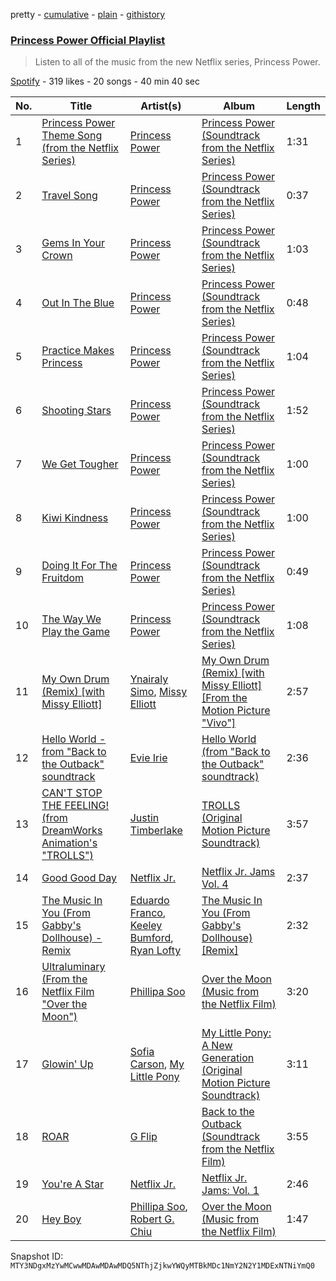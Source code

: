 pretty - [cumulative](/playlists/cumulative/37i9dQZF1DWWkukBI0VSzg.md) - [plain](/playlists/plain/37i9dQZF1DWWkukBI0VSzg) - [githistory](https://github.githistory.xyz/mackorone/spotify-playlist-archive/blob/main/playlists/plain/37i9dQZF1DWWkukBI0VSzg)

### [Princess Power Official Playlist](https://open.spotify.com/playlist/37i9dQZF1DWWkukBI0VSzg)

> Listen to all of the music from the new Netflix series, Princess Power.

[Spotify](https://open.spotify.com/user/spotify) - 319 likes - 20 songs - 40 min 40 sec

| No. | Title | Artist(s) | Album | Length |
|---|---|---|---|---|
| 1 | [Princess Power Theme Song \(from the Netflix Series\)](https://open.spotify.com/track/4DN9DvOpgOZqqVrbN7xyHj) | [Princess Power](https://open.spotify.com/artist/48rvn0SQ8YkKH1wcjggkVr) | [Princess Power \(Soundtrack from the Netflix Series\)](https://open.spotify.com/album/59fMnCGgSefKqvCVhPytzI) | 1:31 |
| 2 | [Travel Song](https://open.spotify.com/track/6HXUZfnuO4pc437mgc55Y4) | [Princess Power](https://open.spotify.com/artist/48rvn0SQ8YkKH1wcjggkVr) | [Princess Power \(Soundtrack from the Netflix Series\)](https://open.spotify.com/album/59fMnCGgSefKqvCVhPytzI) | 0:37 |
| 3 | [Gems In Your Crown](https://open.spotify.com/track/2XoZDFwGH272GhoJ4b427M) | [Princess Power](https://open.spotify.com/artist/48rvn0SQ8YkKH1wcjggkVr) | [Princess Power \(Soundtrack from the Netflix Series\)](https://open.spotify.com/album/59fMnCGgSefKqvCVhPytzI) | 1:03 |
| 4 | [Out In The Blue](https://open.spotify.com/track/6SHNE4NO63JJRmkWn14iW6) | [Princess Power](https://open.spotify.com/artist/48rvn0SQ8YkKH1wcjggkVr) | [Princess Power \(Soundtrack from the Netflix Series\)](https://open.spotify.com/album/59fMnCGgSefKqvCVhPytzI) | 0:48 |
| 5 | [Practice Makes Princess](https://open.spotify.com/track/6l2WsW8CedX2FukRm6BIqv) | [Princess Power](https://open.spotify.com/artist/48rvn0SQ8YkKH1wcjggkVr) | [Princess Power \(Soundtrack from the Netflix Series\)](https://open.spotify.com/album/59fMnCGgSefKqvCVhPytzI) | 1:04 |
| 6 | [Shooting Stars](https://open.spotify.com/track/1YdkexIZCiYW8QIjTWwzCA) | [Princess Power](https://open.spotify.com/artist/48rvn0SQ8YkKH1wcjggkVr) | [Princess Power \(Soundtrack from the Netflix Series\)](https://open.spotify.com/album/59fMnCGgSefKqvCVhPytzI) | 1:52 |
| 7 | [We Get Tougher](https://open.spotify.com/track/0l9vck36eDquz37kNw8Qn6) | [Princess Power](https://open.spotify.com/artist/48rvn0SQ8YkKH1wcjggkVr) | [Princess Power \(Soundtrack from the Netflix Series\)](https://open.spotify.com/album/59fMnCGgSefKqvCVhPytzI) | 1:00 |
| 8 | [Kiwi Kindness](https://open.spotify.com/track/6kiJp9Pj2jkda3KztYecUr) | [Princess Power](https://open.spotify.com/artist/48rvn0SQ8YkKH1wcjggkVr) | [Princess Power \(Soundtrack from the Netflix Series\)](https://open.spotify.com/album/59fMnCGgSefKqvCVhPytzI) | 1:00 |
| 9 | [Doing It For The Fruitdom](https://open.spotify.com/track/0RCxmTo5XKXCoFk9d0JxVN) | [Princess Power](https://open.spotify.com/artist/48rvn0SQ8YkKH1wcjggkVr) | [Princess Power \(Soundtrack from the Netflix Series\)](https://open.spotify.com/album/59fMnCGgSefKqvCVhPytzI) | 0:49 |
| 10 | [The Way We Play the Game](https://open.spotify.com/track/08ztZIwePXhodm2xjuSWYC) | [Princess Power](https://open.spotify.com/artist/48rvn0SQ8YkKH1wcjggkVr) | [Princess Power \(Soundtrack from the Netflix Series\)](https://open.spotify.com/album/59fMnCGgSefKqvCVhPytzI) | 1:08 |
| 11 | [My Own Drum \(Remix\) \[with Missy Elliott\]](https://open.spotify.com/track/3btsAwBdn0ndjBiVrOlvfH) | [Ynairaly Simo](https://open.spotify.com/artist/6aad6OBNeoM24jAZus4LkV), [Missy Elliott](https://open.spotify.com/artist/2wIVse2owClT7go1WT98tk) | [My Own Drum \(Remix\) \[with Missy Elliott\] \[From the Motion Picture "Vivo"\]](https://open.spotify.com/album/0cE3AvMiwhxzxzITp1AkZv) | 2:57 |
| 12 | [Hello World \- from "Back to the Outback" soundtrack](https://open.spotify.com/track/3O4FgcbCzg3Wm7Pg0ezMzM) | [Evie Irie](https://open.spotify.com/artist/2ReivzVeWl6GawKNyVTLmK) | [Hello World \(from "Back to the Outback" soundtrack\)](https://open.spotify.com/album/7obvzZVywrczcOAnSaOS91) | 2:36 |
| 13 | [CAN'T STOP THE FEELING! \(from DreamWorks Animation's "TROLLS"\)](https://open.spotify.com/track/1WkMMavIMc4JZ8cfMmxHkI) | [Justin Timberlake](https://open.spotify.com/artist/31TPClRtHm23RisEBtV3X7) | [TROLLS \(Original Motion Picture Soundtrack\)](https://open.spotify.com/album/65ayND23IInUPHJKsaAqe7) | 3:57 |
| 14 | [Good Good Day](https://open.spotify.com/track/7GBJRh3VuuahAsusXIopQ7) | [Netflix Jr.](https://open.spotify.com/artist/4t8n2EG6curdyUrZynupmH) | [Netflix Jr\. Jams Vol\. 4](https://open.spotify.com/album/6HNhpLhni1sQwajwDBT0RT) | 2:37 |
| 15 | [The Music In You \(From Gabby's Dollhouse\) \- Remix](https://open.spotify.com/track/6NXLmQ3xWX3ec9uZy3copR) | [Eduardo Franco](https://open.spotify.com/artist/1PpNXrIz5vq9XtTkTZN6gN), [Keeley Bumford](https://open.spotify.com/artist/6KnAsHX2TGxxtrh5O7HC8Y), [Ryan Lofty](https://open.spotify.com/artist/4EPGVr8y6IFkQcOWslDm8L) | [The Music In You \(From Gabby's Dollhouse\) \[Remix\]](https://open.spotify.com/album/2GehjmYFU1FG1FYNKWj0ag) | 2:32 |
| 16 | [Ultraluminary \(From the Netflix Film "Over the Moon"\)](https://open.spotify.com/track/5Yx7Cl7QZx80fx3hvESVB2) | [Phillipa Soo](https://open.spotify.com/artist/2OEGI2wrCVmvavKEOMlccy) | [Over the Moon \(Music from the Netflix Film\)](https://open.spotify.com/album/3Bx1Oe2Umw0n4tNbIpO1aD) | 3:20 |
| 17 | [Glowin' Up](https://open.spotify.com/track/0lvWi6SqiMMACAYK8ldqnU) | [Sofia Carson](https://open.spotify.com/artist/7bp2lSdh12wcA8LyB1srfJ), [My Little Pony](https://open.spotify.com/artist/5mM9eNte0aWttOiMhPb2dM) | [My Little Pony: A New Generation \(Original Motion Picture Soundtrack\)](https://open.spotify.com/album/4wgoVzfqKBkE5ZKlBfs89g) | 3:11 |
| 18 | [ROAR](https://open.spotify.com/track/2i84adxgZGi1ujHaLdKPSG) | [G Flip](https://open.spotify.com/artist/4SdIXLzfabqU61iK7SnKAU) | [Back to the Outback \(Soundtrack from the Netflix Film\)](https://open.spotify.com/album/5X85NobmlyfXSt649o21Y6) | 3:55 |
| 19 | [You're A Star](https://open.spotify.com/track/0uVlPXd7hF21o4Q1W66kGt) | [Netflix Jr.](https://open.spotify.com/artist/4t8n2EG6curdyUrZynupmH) | [Netflix Jr\. Jams: Vol\. 1](https://open.spotify.com/album/5O3GrZ9O4eziEZmGBVENZF) | 2:46 |
| 20 | [Hey Boy](https://open.spotify.com/track/4xTGusVtTVFmKLRaUNRD7w) | [Phillipa Soo](https://open.spotify.com/artist/2OEGI2wrCVmvavKEOMlccy), [Robert G\. Chiu](https://open.spotify.com/artist/7w1guDBNeJPNishwQ8qJAv) | [Over the Moon \(Music from the Netflix Film\)](https://open.spotify.com/album/3Bx1Oe2Umw0n4tNbIpO1aD) | 1:47 |

Snapshot ID: `MTY3NDgxMzYwMCwwMDAwMDAwMDQ5NThjZjkwYWQyMTBkMDc1NmY2N2Y1MDExNTNiYmQ0`
